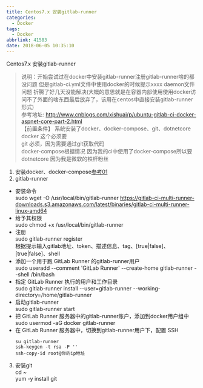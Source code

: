 ```yaml
---
title: Centos7.x 安装gitlab-runner
categories:
  - Docker
tags:
  - Docker
abbrlink: 41583
date: 2018-06-05 10:35:10
---
```


Centos7.x 安装gitlab-runner
<!-- more -->

> 说明：开始尝试过在docker中安装gitlab-runner注册gitlab-runner啥的都没问题 但是gitlab-ci.yml文件中使用docker的时候提示xxxx daemon文件问题 折腾了好几天没能解决(大概的意思就是在容器内部使用使用docker访问不了外面的啥东西最后放弃了，该用在centos中直接安装gitlab-runner形式)   
> 参考地址: http://www.cnblogs.com/xishuai/p/ubuntu-gitlab-ci-docker-aspnet-core-part-2.html  
>【前置条件】 系统安装了docker、docker-compose、git、dotnetcore  
> docker 这个必须要  
> git 必须，因为需要通过git获取代码  
> docker-compose根据情况 因为我的ci中使用了docker-compose所以要  
> dotnetcore 因为我是微软的铁杆粉丝  
1. 安装docker、docker-compose[参考01](./01docker-config.html)    
2. gitlab-runner  
* 安装命令  
 sudo wget -O /usr/local/bin/gitlab-runner https://gitlab-ci-multi-runner-downloads.s3.amazonaws.com/latest/binaries/gitlab-ci-multi-runner-linux-amd64  
* 给予其权限  
sudo chmod +x /usr/local/bin/gitlab-runner  
* 注册  
sudo gitlab-runner register  
根据提示输入gitlab地址、token、描述信息、tag、[true|false]、[true|false]、shell    
* 添加一个用于跑 GitLab Runner 的gitlab-runner用户  
sudo useradd --comment 'GitLab Runner' --create-home gitlab-runner --shell /bin/bash    
* 指定 GitLab Runner 执行的用户和工作目录    
sudo gitlab-runner install --user=gitlab-runner --working-directory=/home/gitlab-runner  
* 启动gitlab-runner    
sudo gitlab-runner start  
* 把 GitLab Runner 服务器中的gitlab-runner账户，添加到docker用户组中  
sudo usermod -aG docker gitlab-runner  
* 在 GitLab Runner 服务器中，切换到gitlab-runner用户下，配置 SSH  
    ```
    su gitlab-runner
    ssh-keygen -t rsa -P ''
    ssh-copy-id root@你的ip地址
    ```
3. 安装git  
cd ~  
yum -y install git  


